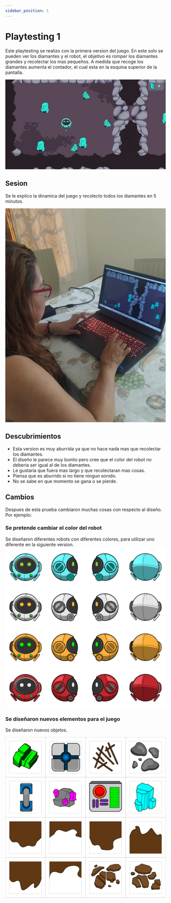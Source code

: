 ```yaml
---
sidebar_position: 1
---
```


# Playtesting 1 

Este playtesting se realizo con la primera version del juego. En este solo se pueden ver los diamantes y el robot, el objetivo es romper los diamantes grandes y recolectar los mas pequeños. A medida que recoge los diamantes aumenta el contador, el cual esta en la esquina superior de la pantalla. 

![ref1](img/play1.jpg)

## Sesion

Se le explico la dinamica del juego y recolecto todos los diamantes en 5 minutos. 

![ref1](img/p1.jpeg)


## Descubrimientos
 - Esta version es muy aburrida ya que no hace nada mas que recolectar los diamantes. 
 - El diseño le parece muy bonito pero cree que el color del robot no deberia ser igual al de los diamantes. 
 - Le gustaria que fuera mas largo y que recolectaran mas cosas. 
 - Piensa que es aburrido si no tiene ningun sonido. 
 - No se sabe en que momento se gana o se pierde. 

## Cambios

 Despues de esta prueba cambiaron muchas cosas con respecto al diseño. Por ejemplo: 

### Se pretende cambiar el color del robot 

Se diseñaron diferentes robots con diferentes colores, para utilizar uno diferente en la siguiente version. 
![ref1](img/bots.png)

### Se diseñaron nuevos elementos para el juego 

Se diseñaron nuevos objetos. 

![ref1](img/objetos.png)



